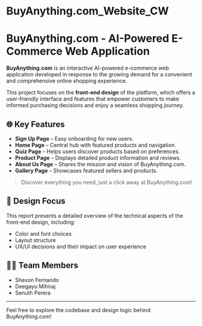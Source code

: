 # BuyAnything.com_Website_CW

# BuyAnything.com - AI-Powered E-Commerce Web Application

**BuyAnything.com** is an interactive AI-powered e-commerce web application developed in response to the growing demand for a convenient and comprehensive online shopping experience.

This project focuses on the **front-end design** of the platform, which offers a user-friendly interface and features that empower customers to make informed purchasing decisions and enjoy a seamless shopping journey.

## 🌐 Key Features

- **Sign Up Page** – Easy onboarding for new users.
- **Home Page** – Central hub with featured products and navigation.
- **Quiz Page** – Helps users discover products based on preferences.
- **Product Page** – Displays detailed product information and reviews.
- **About Us Page** – Shares the mission and vision of BuyAnything.com.
- **Gallery Page** – Showcases featured sellers and products.

> Discover everything you need, just a click away at BuyAnything.com!

## 🎨 Design Focus

This report presents a detailed overview of the technical aspects of the front-end design, including:
- Color and font choices
- Layout structure
- UX/UI decisions and their impact on user experience

## 👨‍💻 Team Members

- Shevon Fernando  
- Deegayu Mihiraj  
- Senuth Perera  

---

Feel free to explore the codebase and design logic behind BuyAnything.com!
